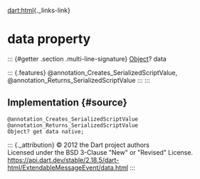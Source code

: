 [dart:html](../../dart-html/dart-html-library){._links-link}

data property
=============

::: {#getter .section .multi-line-signature}
[Object](../../dart-core/object-class)? data

::: {.features}
\@annotation\_Creates\_SerializedScriptValue,
\@annotation\_Returns\_SerializedScriptValue
:::
:::

Implementation {#source}
--------------

``` {.language-dart data-language="dart"}
@annotation_Creates_SerializedScriptValue
@annotation_Returns_SerializedScriptValue
Object? get data native;
```

::: {._attribution}
© 2012 the Dart project authors\
Licensed under the BSD 3-Clause \"New\" or \"Revised\" License.\
<https://api.dart.dev/stable/2.18.5/dart-html/ExtendableMessageEvent/data.html>
:::
